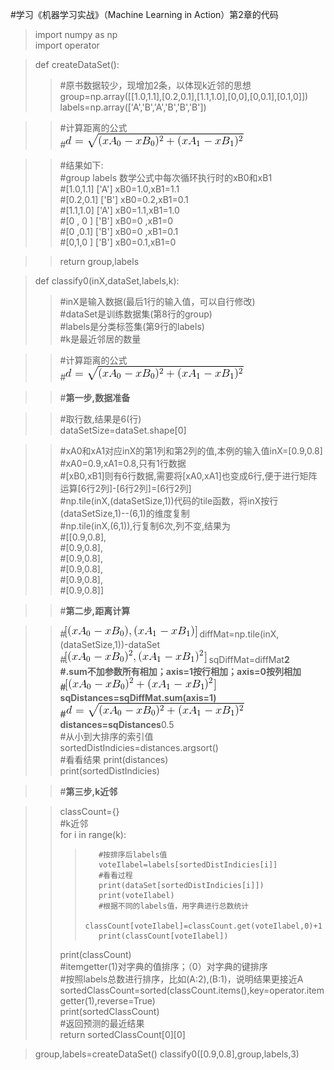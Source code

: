 #学习《机器学习实战》（Machine Learning in Action）第2章的代码  

>import numpy as np  
>import operator  

>def createDataSet():  
>>    #原书数据较少，现增加2条，以体现k近邻的思想  
>>    group=np.array([[1.0,1.1],[0.2,0.1],[1.1,1.0],[0,0],[0,0.1],[0.1,0]])  
>>    labels=np.array(['A','B','A','B','B','B'])  

>>    #计算距离的公式  
>>    #![image](https://github.com/MrkWithGuo/My-Road-To-ML/blob/master/knn/images/Exercise01_02.gif) 

>>    #结果如下:  
>>    #group  labels  数学公式中每次循环执行时的xB0和xB1  
>>    #[1.0,1.1]  ['A']   xB0=1.0,xB1=1.1  
>>    #[0.2,0.1]  ['B']   xB0=0.2,xB1=0.1  
>>    #[1.1,1.0]  ['A']   xB0=1.1,xB1=1.0  
>>    #[0 , 0  ]  ['B']   xB0=0  ,xB1=0  
>>    #[0  ,0.1]  ['B']   xB0=0  ,xB1=0.1  
>>    #[0,1,0  ]  ['B']   xB0=0.1,xB1=0  

>>    return group,labels  

>def classify0(inX,dataSet,labels,k):  
>>    #inX是输入数据(最后1行的输入值，可以自行修改)  
>>    #dataSet是训练数据集(第8行的group)  
>>    #labels是分类标签集(第9行的labels)  
>>    #k是最近邻居的数量  

>>    #计算距离的公式  
>>    #![image](https://github.com/MrkWithGuo/My-Road-To-ML/blob/master/knn/images/Exercise01_02.gif) 

>>    #**第一步,数据准备**  

>>    #取行数,结果是6(行)  
>>    dataSetSize=dataSet.shape[0]  
 
>>    #xA0和xA1对应inX的第1列和第2列的值,本例的输入值inX=[0.9,0.8]  
>>    #xA0=0.9,xA1=0.8,只有1行数据  
>>    #[xB0,xB1]则有6行数据,需要将[xA0,xA1]也变成6行,便于进行矩阵运算[6行2列]-[6行2列]=[6行2列]  
>>    #np.tile(inX,(dataSetSize,1))代码的tile函数，将inX按行(dataSetSize,1)--(6,1)的维度复制  
>>    #np.tile(inX,(6,1)),行复制6次,列不变,结果为  
>>    #[[0.9,0.8],  
>>    #[0.9,0.8],  
>>    #[0.9,0.8],  
>>    #[0.9,0.8],  
>>    #[0.9,0.8],  
>>    #[0.9,0.8]]  

>>    #**第二步,距离计算**  

>>    #![image](https://github.com/MrkWithGuo/My-Road-To-ML/blob/master/knn/images/Exercise01_01.gif) 
>>    diffMat=np.tile(inX,(dataSetSize,1))-dataSet  
>>    #![image](https://github.com/MrkWithGuo/My-Road-To-ML/blob/master/knn/images/Exercise01_03.gif) 
>>    sqDiffMat=diffMat**2  
>>    #.sum不加参数所有相加；axis=1按行相加；axis=0按列相加  
>>    #![image](https://github.com/MrkWithGuo/My-Road-To-ML/blob/master/knn/images/Exercise01_04.gif) 
>>    sqDistances=sqDiffMat.sum(axis=1)  
>>    #![image](https://github.com/MrkWithGuo/My-Road-To-ML/blob/master/knn/images/Exercise01_02.gif) 
>>    distances=sqDistances**0.5  
>>    #从小到大排序的索引值  
>>    sortedDistIndicies=distances.argsort()  
>>    #看看结果
>>    print(distances)  
>>    print(sortedDistIndicies)  

>>    #**第三步,k近邻**  

>>    classCount={}  
>>    #k近邻  
>>    for i in range(k):  
>>>        #按排序后labels值  
>>>        voteIlabel=labels[sortedDistIndicies[i]]  
>>>        #看看过程
>>>        print(dataSet[sortedDistIndicies[i]])  
>>>        print(voteIlabel)  
>>>        #根据不同的labels值，用字典进行总数统计  
>>>        classCount[voteIlabel]=classCount.get(voteIlabel,0)+1  
>>>        print(classCount[voteIlabel])  
>>    print(classCount)  
>>    #itemgetter(1)对字典的值排序；（0）对字典的键排序  
>>    #按照labels总数进行排序，比如(A:2),(B:1)，说明结果更接近A  
>>    sortedClassCount=sorted(classCount.items(),key=operator.itemgetter(1),reverse=True)  
>>    print(sortedClassCount)  
>>    #返回预测的最近结果  
>>    return sortedClassCount[0][0]  

>group,labels=createDataSet()
>classify0([0.9,0.8],group,labels,3)
